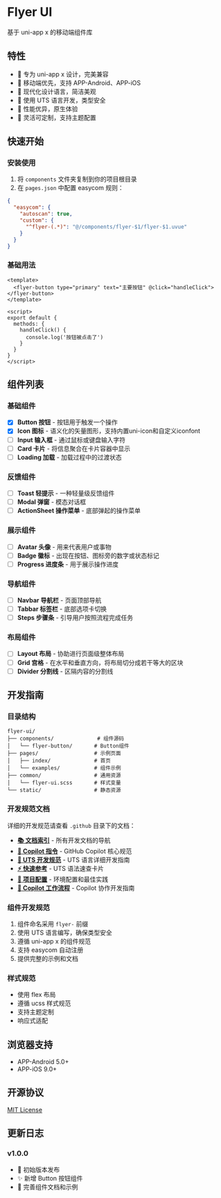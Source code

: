# Flyer UI

基于 uni-app x 的移动端组件库

## 特性

- 🎯 专为 uni-app x 设计，完美兼容
- 📱 移动端优先，支持 APP-Android、APP-iOS 
- 🎨 现代化设计语言，简洁美观
- 💪 使用 UTS 语言开发，类型安全
- 🚀 性能优异，原生体验
- 🔧 灵活可定制，支持主题配置

## 快速开始

### 安装使用

1. 将 `components` 文件夹复制到你的项目根目录
2. 在 `pages.json` 中配置 easycom 规则：

```json
{
  "easycom": {
    "autoscan": true,
    "custom": {
      "^flyer-(.*)": "@/components/flyer-$1/flyer-$1.uvue"
    }
  }
}
```

### 基础用法

```vue
<template>
  <flyer-button type="primary" text="主要按钮" @click="handleClick"></flyer-button>
</template>

<script>
export default {
  methods: {
    handleClick() {
      console.log('按钮被点击了')
    }
  }
}
</script>
```

## 组件列表

### 基础组件

- [x] **Button 按钮** - 按钮用于触发一个操作
- [x] **Icon 图标** - 语义化的矢量图形，支持内置uni-icon和自定义iconfont
- [ ] **Input 输入框** - 通过鼠标或键盘输入字符  
- [ ] **Card 卡片** - 将信息聚合在卡片容器中显示
- [ ] **Loading 加载** - 加载过程中的过渡状态

### 反馈组件

- [ ] **Toast 轻提示** - 一种轻量级反馈组件
- [ ] **Modal 弹窗** - 模态对话框
- [ ] **ActionSheet 操作菜单** - 底部弹起的操作菜单

### 展示组件

- [ ] **Avatar 头像** - 用来代表用户或事物
- [ ] **Badge 徽标** - 出现在按钮、图标旁的数字或状态标记
- [ ] **Progress 进度条** - 用于展示操作进度

### 导航组件

- [ ] **Navbar 导航栏** - 页面顶部导航
- [ ] **Tabbar 标签栏** - 底部选项卡切换
- [ ] **Steps 步骤条** - 引导用户按照流程完成任务

### 布局组件

- [ ] **Layout 布局** - 协助进行页面级整体布局
- [ ] **Grid 宫格** - 在水平和垂直方向，将布局切分成若干等大的区块
- [ ] **Divider 分割线** - 区隔内容的分割线

## 开发指南

### 目录结构

```
flyer-ui/
├── components/              # 组件源码
│   └── flyer-button/       # Button组件
├── pages/                  # 示例页面
│   ├── index/              # 首页
│   └── examples/           # 组件示例
├── common/                 # 通用资源
│   └── flyer-ui.scss       # 样式变量
└── static/                 # 静态资源
```

### 开发规范文档

详细的开发规范请查看 `.github` 目录下的文档：

- **[📚 文档索引](.github/DOCS_INDEX.md)** - 所有开发文档的导航
- **[🤖 Copilot 指令](.github/copilot-instructions.md)** - GitHub Copilot 核心规范
- **[📖 UTS 开发规范](.github/UTS_GUIDE.md)** - UTS 语言详细开发指南
- **[⚡ 快速参考](.github/QUICK_REFERENCE.md)** - UTS 语法速查卡片
- **[🔧 项目配置](.github/PROJECT_CONFIG.md)** - 环境配置和最佳实践
- **[🚀 Copilot 工作流程](.github/COPILOT_WORKFLOW.md)** - Copilot 协作开发指南

### 组件开发规范

1. 组件命名采用 `flyer-` 前缀
2. 使用 UTS 语言编写，确保类型安全
3. 遵循 uni-app x 的组件规范
4. 支持 easycom 自动注册
5. 提供完整的示例和文档

### 样式规范

- 使用 flex 布局
- 遵循 ucss 样式规范  
- 支持主题定制
- 响应式适配

## 浏览器支持

- APP-Android 5.0+
- APP-iOS 9.0+

## 开源协议

[MIT License](https://opensource.org/licenses/MIT)

## 更新日志

### v1.0.0

- 🎉 初始版本发布
- ✨ 新增 Button 按钮组件
- 📝 完善组件文档和示例
